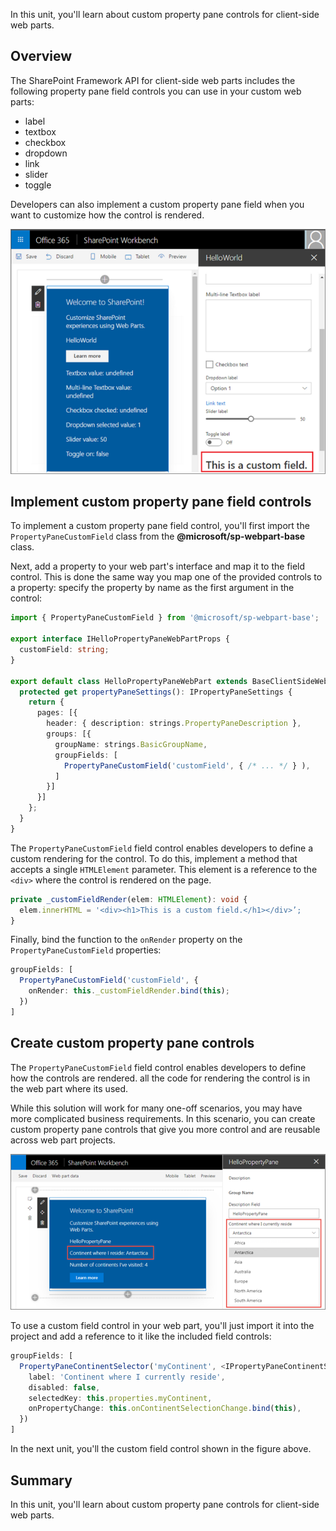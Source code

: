 In this unit, you'll learn about custom property pane controls for client-side web parts.

## Overview

The SharePoint Framework API for client-side web parts includes the following property pane field controls you can use in your custom web parts:

- label
- textbox
- checkbox
- dropdown
- link
- slider
- toggle

Developers can also implement a custom property pane field when you want to customize how the control is rendered.

![Screenshot of a custom field control in the property pane](../media/04-custom-property-pane-field.png)

## Implement custom property pane field controls

To implement a custom property pane field control, you'll first import the `PropertyPaneCustomField` class from the **@microsoft/sp-webpart-base** class.

Next, add a property to your web part's interface and map it to the field control. This is done the same way you map one of the provided controls to a property: specify the property by name as the first argument in the control:

```typescript
import { PropertyPaneCustomField } from '@microsoft/sp-webpart-base';

export interface IHelloPropertyPaneWebPartProps {
  customField: string;
}

export default class HelloPropertyPaneWebPart extends BaseClientSideWebPart<IHelloPropertyPaneWebPartProps> {
  protected get propertyPaneSettings(): IPropertyPaneSettings {
    return {
      pages: [{
        header: { description: strings.PropertyPaneDescription },
        groups: [{
          groupName: strings.BasicGroupName,
          groupFields: [
            PropertyPaneCustomField('customField', { /* ... */ } ),
          ]
        }]
      }]
    };
  }
}
```

The `PropertyPaneCustomField` field control enables developers to define a custom rendering for the control. To do this, implement a method that accepts a single `HTMLElement` parameter. This element is a reference to the `<div>` where the control is rendered on the page.

```typescript
private _customFieldRender(elem: HTMLElement): void {
  elem.innerHTML = '<div><h1>This is a custom field.</h1></div>’;
}
```

Finally, bind the function to the `onRender` property on the `PropertyPaneCustomField` properties:

```typescript
groupFields: [
  PropertyPaneCustomField('customField', {
    onRender: this._customFieldRender.bind(this);
  })
]
```

## Create custom property pane controls

The `PropertyPaneCustomField` field control enables developers to define how the controls are rendered. all the code for rendering the control is in the web part where its used.

While this solution will work for many one-off scenarios, you may have more complicated business requirements. In this scenario, you can create custom property pane controls that give you more control and are reusable across web part projects.

![Screenshot of a custom property pane field control](../media/05-custom-control.png)

To use a custom field control in your web part, you'll just import it into the project and add a reference to it like the included field controls:

```typescript
groupFields: [
  PropertyPaneContinentSelector('myContinent', <IPropertyPaneContinentSelectorProps>{
    label: 'Continent where I currently reside',
    disabled: false,
    selectedKey: this.properties.myContinent,
    onPropertyChange: this.onContinentSelectionChange.bind(this),
  })
]
```

In the next unit, you'll the custom field control shown in the figure above.

## Summary

In this unit, you'll learn about custom property pane controls for client-side web parts.
